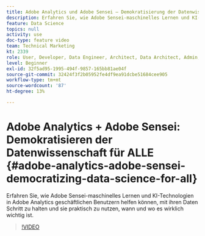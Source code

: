 ```yaml
---
title: Adobe Analytics und Adobe Sensei – Demokratisierung der Datenwissenschaft für ALLE
description: Erfahren Sie, wie Adobe Sensei-maschinelles Lernen und KI-Technologien in Adobe Analytics geschäftlichen Benutzern helfen können, mit ihren Daten Schritt zu halten und sie praktisch zu nutzen, wann und wo es wirklich wichtig ist.
feature: Data Science
topics: null
activity: use
doc-type: feature video
team: Technical Marketing
kt: 2339
role: User, Developer, Data Engineer, Architect, Data Architect, Admin, Leader
level: Beginner
exl-id: 32f5ad95-1995-494f-9857-165bb81ae04f
source-git-commit: 32424f3f2b05952fe4df9ea91dcbe51684cee905
workflow-type: tm+mt
source-wordcount: '87'
ht-degree: 13%

---
```


# Adobe Analytics + Adobe Sensei: Demokratisieren der Datenwissenschaft für ALLE {#adobe-analytics-adobe-sensei-democratizing-data-science-for-all}

Erfahren Sie, wie Adobe Sensei-maschinelles Lernen und KI-Technologien in Adobe Analytics geschäftlichen Benutzern helfen können, mit ihren Daten Schritt zu halten und sie praktisch zu nutzen, wann und wo es wirklich wichtig ist.

>[!VIDEO](https://video.tv.adobe.com/v/25838/?quality=12)

